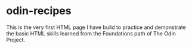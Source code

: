 # odin-recipes
This is the very first HTML page I have build to practice and demonstrate the basic HTML skills learned from the Foundations path of The Odin Project. 